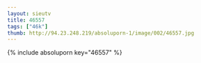 ```yaml
--- 
layout: sieutv
title: 46557
tags: ["46k"]
thumb: http://94.23.248.219/absoluporn-1/image/002/46557.jpg
---
```

{% include absoluporn key="46557" %} 
